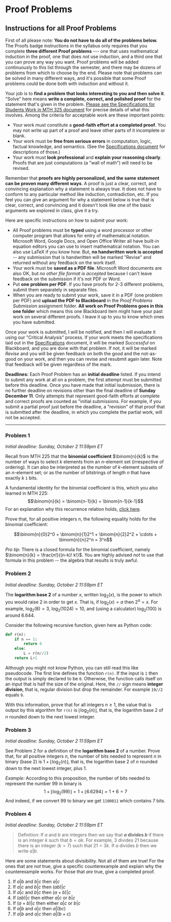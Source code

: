 # Proof Problems 

## Instructions for all Proof Problems 

First of all please note: **You do not have to do all of the problems below.** The Proofs badge instructions in the syllabus only requires that you complete **three different Proof problems** --- one that uses mathematical induction in the proof, one that does *not* use induction, and a third one that you can prove any way you want. Proof problems will be added continuously to this list through the semester, and there may be dozens of problems from which to choose by the end. Please note that problems can be solved in many different ways, and it's possible that some Proof problems could be done both with induction and without it. 

Your job is to **find a problem that looks interesting to you and then solve it**. "Solve" here means **write a complete, correct, and polished proof** for the statement that's given in the problem. [Please see the Specifications for Students Work in MTH 325 document](https://hackmd.io/lD6oyEN5RdiUi_wdg-rkZg) for precise details of what this involves. Among the criteria for acceptable work are these important points: 

- Your work must constitute a **good-faith effort at a completed proof**. You may not write up part of a proof and leave other parts of it incomplete or blank. 
- Your work must be **free from serious errors** in computation, logic, factual knowledge, and semantics. (See the [Specifications document](https://hackmd.io/lD6oyEN5RdiUi_wdg-rkZg) for descriptions of those.)
- Your work must **look professional** and **explain your reasoning clearly**. Proofs that are just computations (a "wall of math") will need to be revised. 

Remember that **proofs are highly personalized, and the same statement can be proven many different ways**. A proof is just a clear, correct, and convincing explanation why a statement is always true. It does not have to conform to any particular method like induction, contradiction, etc. If you feel you can give an argument for why a statement below is true that is clear, correct, and convincing and it doesn't look like one of the basic arguments we explored in class, give it a try. 


Here are specific instructions on how to submit your work: 

- All Proof problems must be **typed** using a word processor or other computer program that allows for entry of mathematical notation. Microsoft Word, Google Docs, and Open Office Writer all have built-in equation editors you can use to insert mathematical notation. You can also use LaTeX if you know how. But, **no handwritten work is accepted** -- any submission that is handwritten will be marked "Revise" and returned without any feedback on the work itself. 
- Your work must be **saved as a PDF file**. Microsoft Word documents are also OK, but *no other file format is accepted* because I can't leave feedback on the submission if it's not PDF or Word. 
- Put **one problem per PDF**. If you have proofs for 2-3 different problems, submit them separately in separate files. 
- When you are ready to submit your work, save it in a PDF (one problem per PDF) and **upload the PDF to Blackboard** in the *Proof Problems Submission* assignment folder. **All work on Proof Problems goes in this one folder** which means this one Blackboard item might have your past work on several different proofs. I leave it up to you to know which ones you have submitted. 


Once your work is submitted, I will be notified, and then I will evaluate it using our "Critical Analysis" process. If your work meets the specifications laid out in the [Specifications](https://hackmd.io/lD6oyEN5RdiUi_wdg-rkZg) document, it will be marked *Successful* on Blackboard, and you are done with that problem. If not, it will be marked *Revise* and you will be given feedback on both the good and the not-as-good on your work, and then you can revise and resubmit again later. Note that feedback will be given regardless of the mark. 


**Deadlines:** Each Proof Problem has an **initial deadline** listed. If you intend to submit any work at all on a problem, the first attempt must be submitted before this deadline. Once you have made that initial lsubmission, there is no further deadline on revisions other than the final deadline of **Sunday December 11**. Only attempts that represent good-faith efforts at complete and correct proofs are counted as "initial submissions. For example, if you submit a partial proof just before the deadline, a "revision" of that proof that is submitted after the deadline, in which you complete the partial work, will not be accepted. 



---



### Problem 1

*Initial deadline: Sunday, October 2 11:59pm ET* 

Recall from MTH 225 that the **binomial coefficient** $\binom{n}{k}$ is the number of ways to select $k$ elements from an $n$-element set (irrespective of ordering). It can also be interpreted as the number of $k$-element subsets of an $n$-element set; or as the number of bitstrings of length $n$ that have exactly $k$ `1` bits. 

A fundamental identity for the binomial coefficient is this, which you also learned in MTH 225: 
$$\binom{n}{k} = \binom{n-1}{k} + \binom{n-1}{k-1}$$
For an explanation why this recurrence relation holds, [click here](https://vimeo.com/714228899).

Prove that, for all positive integers $n$, the following equality holds for the binomial coefficient: 

$$\binom{n}{0}2^0 + \binom{n}{1}2^1 + \binom{n}{2}2^2 + \cdots + \binom{n}{n}2^n = 3^n$$

*Pro tip*: There is a closed formula for the binomial coefficient, namely $\binom{n}{k} = \frac{n!}{(n-k)! k!}$. You are highly advised *not* to use that formula in this problem -- the algebra that results is truly awful. 


### Problem 2

*Initial deadline: Sunday, October 2 11:59pm ET* 


The **logarithm base 2** of a number $x$, written $\log_2(x)$, is the power to which you would raise $2$ in order to get $x$. That is, if $\log_2(x) = a$ then $2^a = x$. For example, $\log_2(8) = 3$, $\log_2(1024) = 10$, and (using a calculator) $\log_2(100)$ is around $6.644$. 

Consider the following recursive function, given here as Python code: 

```python
def r(n):
	if n == 1: 
		return 0
	else:
		L = r(n//2)
	return L+1
```
Although you might not know Python, you can still read this like pseudocode. The first line defines the function `r(n)`. If the input is `1` then the output is simply declared to be `0`. Otherwise, the function calls itself on an input that is half the size of the original. Here, the `//` sign means **integer division**, that is, regular division but drop the remainder. For example `19//2` equals `9`.

With this information, prove that for all integers $n \geq 1$, the value that is output by this algorithm for `r(n)` is $\lfloor \log_2(n) \rfloor$, that is, the logarithm base 2 of $n$ rounded down to the next lowest integer. 

### Problem 3

*Initial deadline: Sunday, October 2 11:59pm ET* 


See Problem 2 for a definition of the **logarithm base 2** of a number. Prove that, for all positive integers $n$, the number of bits needed to represent $n$ in binary (base 2) is $1 + \lfloor \log_2(n) \rfloor$, that is, the logarithm base 2 of $n$ rounded down to the next lowest integer, plus 1. 

*Example:* According to this proposition, the number of bits needed to represent the number 99 in binary is 
$$1 + \lfloor \log_2(99) \rfloor = 1 + \lfloor 6.6294 \rfloor = 1+6 = 7 $$
And indeed, if we convert 99 to binary we get `1100011` which contains 7 bits. 

### Problem 4 

*Initial deadline: Sunday, October 2 11:59pm ET* 


>Definition: If $a$ and $b$ are integers then we say that **$a$ divides $b$** if there is an integer $k$ such that $b = ak$. For example, $3$ divides $21$ because there is an integer ($k=7$) such that $21 = 3k$. If $a$ divides $b$ then we write $a | b$. 

Here are some statements about divisibility. Not all of them are true! For the ones that are *not* true, give a specific counterexample and explain why the counterexample works. For those that *are* true, give a completed proof. 

1. If $a|b$ and $b|c$ then $a|c$
2. If $a|c$ and $b|c$ then $(ab)|c$ 
3. If $a|c$ and $b|c$ then $(a+b)|c$ 
4. If $(ab) | c$ then either $a|c$ or $b | c$ 
5. If $(a+b)| c$ then either $a|c$ or $b|c$ 
6. If $a|b$ and $a|c$ then $a|(bc)$ 
7. If $a|b$ and $a|c$ then $a | (b+c)$ 

